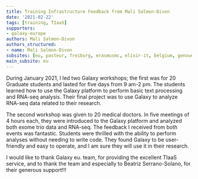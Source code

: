 ```yaml
---
title: Training Infrastructure Feedback from Mali Salmon-Divon
date: '2021-02-22'
tags: [training, TIaaS]
supporters:
- galaxy-europe
authors: Mali Salmon-Divon
authors_structured:
- name: Mali Salmon-Divon
subsites: [eu, pasteur, freiburg, erasmusmc, elixir-it, belgium, genouest]
main_subsite: eu
---
```


During January 2021, I led two Galaxy workshops; the first was for 20 Graduate students and lasted for five days from 9 am-2 pm. The students learned how to use the Galaxy platform to perform basic text processing and RNA-seq analysis. Their final project was to use Galaxy to analyze RNA-seq data related to their research.

The second workshop was given to 20 medical doctors. In five meetings of 4 hours each, they were introduced to the Galaxy platform and analyzed both exome trio data and RNA-seq.
The feedback I received from both events was fantastic. Students were thrilled with the ability to perform analyses without needing to write code. They found Galaxy to be user-friendly and easy to operate, and I am sure they will use it in their research.

I would like to thank Galaxy eu. team, for providing the excellent TIaaS service, and to thank the team and especially to Beatriz Serrano-Solano, for their generous support!!! 
